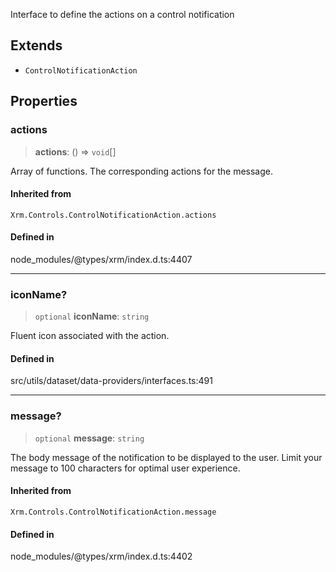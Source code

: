 Interface to define the actions on a control notification

## Extends

- `ControlNotificationAction`

## Properties

### actions

> **actions**: () => `void`[]

Array of functions. The corresponding actions for the message.

#### Inherited from

`Xrm.Controls.ControlNotificationAction.actions`

#### Defined in

node\_modules/@types/xrm/index.d.ts:4407

***

### iconName?

> `optional` **iconName**: `string`

Fluent icon associated with the action.

#### Defined in

src/utils/dataset/data-providers/interfaces.ts:491

***

### message?

> `optional` **message**: `string`

The body message of the notification to be displayed to the user. Limit your message to 100 characters for optimal user experience.

#### Inherited from

`Xrm.Controls.ControlNotificationAction.message`

#### Defined in

node\_modules/@types/xrm/index.d.ts:4402
